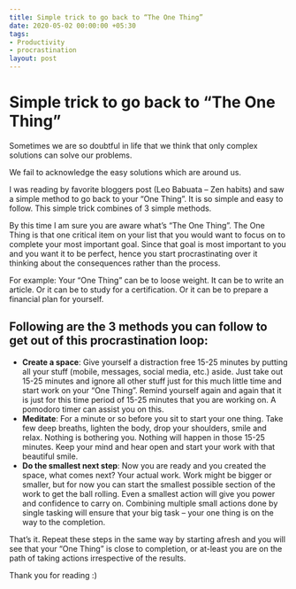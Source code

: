 ```yaml
---
title: Simple trick to go back to “The One Thing”
date: 2020-05-02 00:00:00 +05:30
tags:
- Productivity
- procrastination
layout: post
---
```


# Simple trick to go back to “The One Thing”

Sometimes we are so doubtful in life that we think that only complex solutions can solve our problems.<br>

We fail to acknowledge the easy solutions which are around us.

I was reading by favorite bloggers post (Leo Babuata – Zen habits) and saw a simple method to go back to your “One Thing”. It is so simple and easy to follow. This simple trick combines of 3 simple methods.

By this time I am sure you are aware what’s “The One Thing”. The One Thing is that one critical item on your list that you would want to focus on to complete your most important goal. Since that goal is most important to you and you want it to be perfect, hence you start procrastinating over it thinking about the consequences rather than the process.

For example: Your “One Thing” can be to loose weight. It can be to write an article. Or it can be to study for a certification. Or it can be to prepare a financial plan for yourself.


## Following are the 3 methods you can follow to get out of this procrastination loop:

- **Create a space**: Give yourself a distraction free 15-25 minutes by putting all your stuff (mobile, messages, social media, etc.) aside. Just take out 15-25 minutes and ignore all other stuff just for this much little time and start work on your “One Thing”. Remind yourself again and again that it is just for this time period of 15-25 minutes that you are working on. A pomodoro timer can assist you on this.
- **Meditate**: For a minute or so before you sit to start your one thing. Take few deep breaths, lighten the body, drop your shoulders, smile and relax. Nothing is bothering you. Nothing will happen in those 15-25 minutes. Keep your mind and hear open and start your work with that beautiful smile.
- **Do the smallest next step**: Now you are ready and you created the space, what comes next? Your actual work. Work might be bigger or smaller, but for now you can start the smallest possible section of the work to get the ball rolling. Even a smallest action will give you power and confidence to carry on. Combining multiple small actions done by single tasking will ensure that your big task – your one thing is on the way to the completion.

That’s it. Repeat these steps in the same way by starting afresh and you will see that your “One Thing” is close to completion, or at-least you are on the path of taking actions irrespective of the results.

Thank you for reading :)
